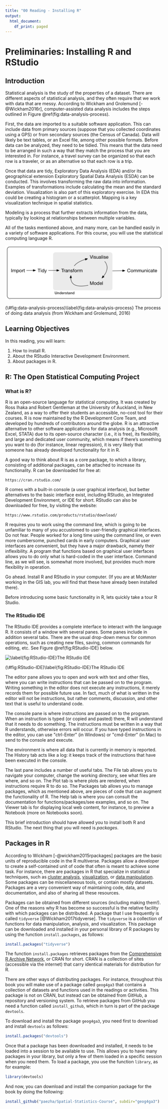 ```yaml
---
title: "00 Reading - Installing R"
output:
  html_document:
    df_print: paged
---
```


# Preliminaries: Installing R and RStudio

## Introduction

Statistical analysis is the study of the properties of a dataset. There are different aspects of statistical analysis, and they often require that we work with data that are messy. According to Wickham and Grolemund [-@Wickham2016r], computer-assisted data analysis includes the steps outlined in Figure \@ref(fig:data-analysis-process).

First, the data are imported to a suitable software application. This can include data from primary sources (suppose that you collected coordinates using a GPS) or from secondary sources (the Census of Canada). Data will likely be text tables, or an Excel file, among other possible formats. Before data can be analyzed, they need to be tidied. This means that the data need to be arranged in such a way that they match the process that you are interested in. For instance, a travel survey can be organized so that each row is a traveler, or as an alternative so that each row is a trip.

Once that data are tidy, Exploratory Data Analysis (EDA) and/or its geographical extension Exploratory Spatial Data Analysis (ESDA) can be conducted. This involves transforming the raw data into information. Examples of transformations include calculating the mean and the standard deviation. Visualization is also part of this exploratory exercise. In EDA this could be creating a histogram or a scatterplot. Mapping is a key visualization technique in spatial statistics.

Modeling is a process that further extracts information from the data, typically by looking at relationships between multiple variables.

All of the tasks mentioned above, and many more, can be handled easily in a variety of software applications. For this course, you will use the statistical computing language R. 

<div class="figure">
<img src="Installation Figure 1.png" alt="\label{fig:data-analysis-process} The process of doing data analysis (from Wickham and Grolemund, 2016)"  />
<p class="caption">(\#fig:data-analysis-process)\label{fig:data-analysis-process} The process of doing data analysis (from Wickham and Grolemund, 2016)</p>
</div>

## Learning Objectives

In this reading, you will learn:

1. How to install R.
2. About the RStudio Interactive Development Environment.
3. About packages in R.

##	R: The Open Statistical Computing Project

### What is R?

R is an open-source language for statistical computing. It was created by Ross Ihaka and Robert Gentleman at the University of Auckland, in New Zealand, as a way to offer their students an accessible, no-cost tool for their courses. R is now maintained by the R Development Core Team, and developed by hundreds of contributors around the globe. R is an attractive alternative to other software applications for data analysis (e.g., Microsoft Excel, STATA) due to its open-source character (i.e., it is free), its flexibility, and large and dedicated user community, which means if there’s something you want to do (for instance, linear regression), it is very likely that someone has already developed functionality for it in R.

A good way to think about R is as a core package, to which a library, consisting of additional packages, can be attached to increase its functionality. R can be downloaded for free at:

```
https://cran.rstudio.com/
```

R comes with a built-in console (a user graphical interface), but better alternatives to the basic interface exist, including RStudio, an Integrated Development Environment, or IDE for short. RStudio can also be downloaded for free, by visiting the website:

```
https://www.rstudio.com/products/rstudio/download/
```

R requires you to work using the command line, which is going to be unfamiliar to many of you accustomed to user-friendly graphical interfaces. Do not fear. People worked for a long time using the command line, or even more cumbersome, punched cards in early computers. Graphical user interfaces are convenient, but they have a major drawback, namely their inflexibility. A program that functions based on graphical user interfaces allows you to do only what is hard-coded in the user interface. Command line, as we will see, is somewhat more involved, but provides much more flexibility in operation.

Go ahead. Install R and RStudio in your computer. (If you are at McMaster working in the GIS lab, you will find that these have already been installed there).

Before introducing some basic functionality in R, lets quickly take a tour R Studio.

###	The RStudio IDE

The RStudio IDE provides a complete interface to interact with the language R. It consists of a window with several panes. Some panes include in addition several tabs. There are the usual drop-down menus for common operations, such as creating new files, saving, common commands for editing, etc. See Figure \@ref(fig:RStudio-IDE) below.

<div class="figure">
<img src="Installation Figure 2.png" alt="\label{fig:RStudio-IDE}The RStudio IDE"  />
<p class="caption">(\#fig:RStudio-IDE)\label{fig:RStudio-IDE}The RStudio IDE</p>
</div>

The editor pane allows you to open and work with text and other files, where you can write instructions that can be passed on to the program. Writing something in the editor does not execute any instructions, it merely records them for possible future use. In fact, much of what is written in the editor will not be instructions, but rather comments, discussion, and other text that is useful to understand code.

The console pane is where instructions are passed on to the program. When an instruction is typed (or copied and pasted) there, R will understand that it needs to do something. The instructions must be written in a way that R understands, otherwise errors will occur. If you have typed instructions in the editor, you can use "ctrl-Enter" (in Windows) or "cmd-Enter" (in Mac) to send to the console and execute.

The environment is where all data that is currently in memory is reported. The History tab acts like a log: it keeps track of the instructions that have been executed in the console.

The last pane includes a number of useful tabs. The File tab allows you to navigate your computer, change the working directory, see what files are where, and so on. The Plot tab is where plots are rendered, when instructions require R to do so. The Packages tab allows you to manage packages, which as mentioned above, are pieces of code that can augment the functionality of R. The Help tab is where you can consult the documentation for functions/packages/see examples, and so on. The Viewer tab is for displaying local web content, for instance, to preview a Notebook (more on Notebooks soon).

This brief introduction should have allowed you to install both R and RStudio. The next thing that you will need is _packages_.

## Packages in R

According to Wickham [-@wickham2015rpackages] packages are the basic units of reproducible code in the R multiverse. Packages allow a developer to create a self-contained unit of code that often is meant to achieve some task. For instance, there are packages in R that specialize in statistical techniques, such as [cluster analysis](https://cran.r-project.org/web/packages/cluster/index.html), [visualization](https://cran.r-project.org/web/packages/ggplot2/index.html), or [data manipulation](https://cran.r-project.org/web/packages/dplyr/). Some packages can be miscellaneous tools, or contain mostly datasets. Packages are a very convenient way of maintaining code, data, and documentation, and also of sharing all these resources.

Packages can be obtained from different sources (including making them!). One of the reasons why R has become so successful is the relative facility with which packages can be distributed. A package that I use frequently is called `tidyverse` [@Wickham2017tidyverse]. The `tidyverse` is a collection of functions for data manipulation, analysis, and visualization. This package can be downloaded and installed in your personal library of R packages by using the function `install.packages`, as follows:

```r
install.packages("tidyverse")
```

The function `install.packages` retrieves packages from the [Comprehensive R Archive Network](https://cran.r-project.org/), or CRAN for short. CRAN is a collection of sites (accessible via the internet) that carry identical materials for distribution for R.

There are other ways of distributing packages. For instance, throughout this book you will make use of a package called `geog4ga3` that contains a collection of datasets and functions used in the readings or activities. This package is not on CRAN, but instead can be obtained from GitHub, a repository and versioning system. To retrieve packages from GitHub you need a function called `install_github`, which in turn is part of the package `devtools`.

To download and install the package `geog4ga3`, you need first to download and install `devtools` as follows:

```r
install.packages("devtools")
```

Once that a package has been downloaded and installed, it needs to be loaded into a session to be available to use. This allows you to have many packages in your library, but only a few of them loaded in a specific session when you need them. To load a package, you use the function `library`, as for example:

```r
library(devtools)
```

And now, you can download and install the companion package for the book by doing the following:

```r
install_github("paezha/Spatial-Statistics-Course", subdir="geog4ga3")
```
